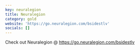```yaml
---
key: neuralegion
title: Neuralegion
category: gold
website: 'https://go.neuralegion.com/bsidestlv'
socials: []
---
```


Check out Neuralegion @ https://go.neuralegion.com/bsidestlv
